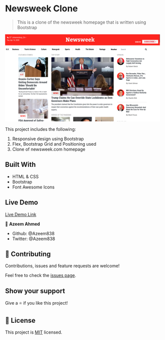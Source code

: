 # Newsweek Clone

> This is a clone of the newsweek homepage that is written using Bootstrap

![screenshot](./images/newsweek-clone-screenshot.png)

This project includes the following:

1. Responsive design using Bootstrap
2. Flex, Bootstrap Grid and Positioning used
3. Clone of newsweek.com homepage

## Built With

- HTML & CSS
- Bootstrap
- Font Awesome Icons

## Live Demo

[Live Demo Link](https://azeem838.github.io/newsweek-clone/)

👤 **Azeem Ahmed**

- Github: @Azeem838
- Twitter: @Azeem838

## 🤝 Contributing

Contributions, issues and feature requests are welcome!

Feel free to check the [issues page](https://github.com/Azeem838/newsweek-clone/issues).

## Show your support

Give a ⭐️ if you like this project!

## 📝 License

This project is [MIT](lic.url) licensed.
